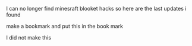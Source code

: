 I can no longer find minesraft blooket hacks so here are the last updates i found




make a bookmark and put this in the book mark


I did not make this
